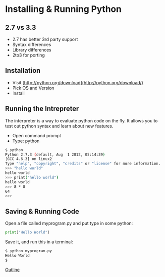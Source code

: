 Installing & Running Python
============

2.7 vs 3.3
----------

* 2.7 has better 3rd party support
* Syntax differences
* Library differences
* 2to3 for porting

Installation
--------------

* Visit [http://python.org/download](http://python.org/download/)
* Pick OS and Version
* Install

Running the Intrepreter
------------------------

The interpreter is a way to evaluate python code on the fly. It allows you to
test out python syntax and learn about new features.

* Open command prompt
* Type: python

```bash
$ python
Python 2.7.3 (default, Aug  1 2012, 05:14:39) 
[GCC 4.6.3] on linux2
Type "help", "copyright", "credits" or "license" for more information.
>>> "hello world"
hello world
>>> print("hello world")
hello world
>>> 8 * 8
64
>>> 
```

Saving & Running Code
---------------------

Open a file called myprogram.py and put type in some python:

```python
print("Hello World")
```

Save it, and run this in a terminal:

```bash
$ python myprogram.py
Hello World
$ 
```

[Outline](outline.md)
